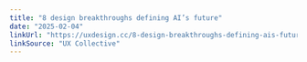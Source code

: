 ```yaml
---
title: "8 design breakthroughs defining AI’s future"
date: "2025-02-04"
linkUrl: "https://uxdesign.cc/8-design-breakthroughs-defining-ais-future-21f7941ed160?source=rss----138adf9c44c---4?ref=rogerwong.me"
linkSource: "UX Collective"
---
```

